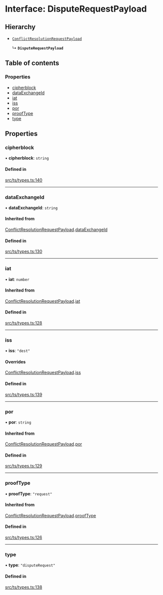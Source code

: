 # Interface: DisputeRequestPayload

## Hierarchy

- [`ConflictResolutionRequestPayload`](ConflictResolutionRequestPayload.md)

  ↳ **`DisputeRequestPayload`**

## Table of contents

### Properties

- [cipherblock](DisputeRequestPayload.md#cipherblock)
- [dataExchangeId](DisputeRequestPayload.md#dataexchangeid)
- [iat](DisputeRequestPayload.md#iat)
- [iss](DisputeRequestPayload.md#iss)
- [por](DisputeRequestPayload.md#por)
- [proofType](DisputeRequestPayload.md#prooftype)
- [type](DisputeRequestPayload.md#type)

## Properties

### cipherblock

• **cipherblock**: `string`

#### Defined in

[src/ts/types.ts:140](https://gitlab.com/i3-market/code/wp3/t3.2/conflict-resolution/non-repudiation-library/-/blob/24ef617/src/ts/types.ts#L140)

___

### dataExchangeId

• **dataExchangeId**: `string`

#### Inherited from

[ConflictResolutionRequestPayload](ConflictResolutionRequestPayload.md).[dataExchangeId](ConflictResolutionRequestPayload.md#dataexchangeid)

#### Defined in

[src/ts/types.ts:130](https://gitlab.com/i3-market/code/wp3/t3.2/conflict-resolution/non-repudiation-library/-/blob/24ef617/src/ts/types.ts#L130)

___

### iat

• **iat**: `number`

#### Inherited from

[ConflictResolutionRequestPayload](ConflictResolutionRequestPayload.md).[iat](ConflictResolutionRequestPayload.md#iat)

#### Defined in

[src/ts/types.ts:128](https://gitlab.com/i3-market/code/wp3/t3.2/conflict-resolution/non-repudiation-library/-/blob/24ef617/src/ts/types.ts#L128)

___

### iss

• **iss**: ``"dest"``

#### Overrides

[ConflictResolutionRequestPayload](ConflictResolutionRequestPayload.md).[iss](ConflictResolutionRequestPayload.md#iss)

#### Defined in

[src/ts/types.ts:139](https://gitlab.com/i3-market/code/wp3/t3.2/conflict-resolution/non-repudiation-library/-/blob/24ef617/src/ts/types.ts#L139)

___

### por

• **por**: `string`

#### Inherited from

[ConflictResolutionRequestPayload](ConflictResolutionRequestPayload.md).[por](ConflictResolutionRequestPayload.md#por)

#### Defined in

[src/ts/types.ts:129](https://gitlab.com/i3-market/code/wp3/t3.2/conflict-resolution/non-repudiation-library/-/blob/24ef617/src/ts/types.ts#L129)

___

### proofType

• **proofType**: ``"request"``

#### Inherited from

[ConflictResolutionRequestPayload](ConflictResolutionRequestPayload.md).[proofType](ConflictResolutionRequestPayload.md#prooftype)

#### Defined in

[src/ts/types.ts:126](https://gitlab.com/i3-market/code/wp3/t3.2/conflict-resolution/non-repudiation-library/-/blob/24ef617/src/ts/types.ts#L126)

___

### type

• **type**: ``"disputeRequest"``

#### Defined in

[src/ts/types.ts:138](https://gitlab.com/i3-market/code/wp3/t3.2/conflict-resolution/non-repudiation-library/-/blob/24ef617/src/ts/types.ts#L138)
